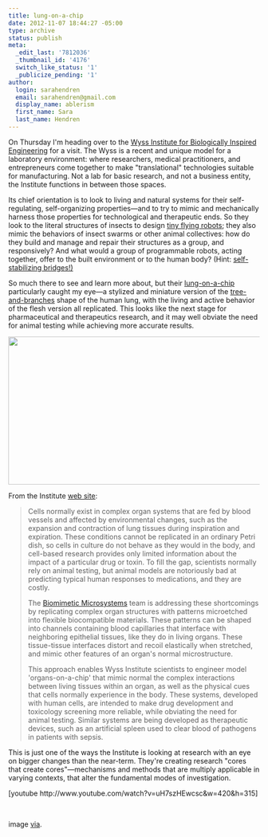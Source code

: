 ```yaml
---
title: lung-on-a-chip
date: 2012-11-07 18:44:27 -05:00
type: archive
status: publish
meta:
  _edit_last: '7812036'
  _thumbnail_id: '4176'
  switch_like_status: '1'
  _publicize_pending: '1'
author:
  login: sarahendren
  email: sarahendren@gmail.com
  display_name: ablerism
  first_name: Sara
  last_name: Hendren
---
```


<p>On Thursday I'm heading over to the <a href="http://wyss.harvard.edu/">Wyss Institute for Biologically Inspired Engineering</a> for a visit. The Wyss is a recent and unique model for a laboratory environment: where researchers, medical practitioners, and entrepreneurs come together to make "translational" technologies suitable for manufacturing. Not a lab for basic research, and not a business entity, the Institute functions in between those spaces.</p>
<p>Its chief orientation is to look to living and natural systems for their self-regulating, self-organizing properties—and to try to mimic and mechanically harness those properties for technological and therapeutic ends. So they look to the literal structures of insects to design <a href="http://wyss.harvard.edu/viewmedia/5/robotic-insect">tiny flying robots</a>; they also mimic the behaviors of insect swarms or other animal collectives: how do they build and manage and repair their structures as a group, and responsively? And what would a group of programmable robots, acting together, offer to the built environment or to the human body? (Hint: <a href="http://wyss.harvard.edu/viewmedia/24/selfbalancing-table">self-stabilizing bridges!)</a></p>
<p>So much there to see and learn more about, but their <a href="http://wyss.harvard.edu/viewpage/240/lungonachip">lung-on-a-chip</a> particularly caught my eye—a stylized and miniature version of the <a href="https://www.google.com/search?q=tree+lung&amp;hl=en&amp;client=firefox-a&amp;hs=8tB&amp;tbo=d&amp;rls=org.mozilla:en-US:official&amp;source=lnms&amp;tbm=isch&amp;sa=X&amp;ei=1auaUPjeO4PX0QH5yIC4Bw&amp;ved=0CAcQ_AUoAA&amp;biw=1715&amp;bih=1020">tree-and-branches</a> shape of the human lung, with the living and active behavior of the flesh version all replicated. This looks like the next stage for pharmaceutical and therapeutics research, and it may well obviate the need for animal testing while achieving more accurate results.</p>
<p><a href="http://ablersite.files.wordpress.com/2012/11/lung-on-a-chip-5.jpg"><img class="alignnone size-full wp-image-4176" title="lung-on-a-chip-5" alt="" src="{{ site.baseurl }}/uploads/lung-on-a-chip-5.jpg" height="297" width="530" /></a></p>
<p>From the Institute <a href="http://wyss.harvard.edu/viewpage/100/biomimetic-microsystems">web site</a>:</p>
<blockquote><p>Cells normally exist in complex organ systems that are fed by blood vessels and affected by environmental changes, such as the expansion and contraction of lung tissues during inspiration and expiration. These conditions cannot be replicated in an ordinary Petri dish, so cells in culture do not behave as they would in the body, and cell-based research provides only limited information about the impact of a particular drug or toxin. To fill the gap, scientists normally rely on animal testing, but animal models are notoriously bad at predicting typical human responses to medications, and they are costly.</p>
<p>The <a href="http://wyss.harvard.edu/viewpage/100/biomimetic-microsystems">Biomimetic Microsystems</a> team is addressing these shortcomings by replicating complex organ structures with patterns microetched into flexible biocompatible materials. These patterns can be shaped into channels containing blood capillaries that interface with neighboring epithelial tissues, like they do in living organs. These tissue-tissue interfaces distort and recoil elastically when stretched, and mimic other features of an organ's normal microstructure.</p>
<p>This approach enables Wyss Institute scientists to engineer model 'organs-on-a-chip' that mimic normal the complex interactions between living tissues within an organ, as well as the physical cues that cells normally experience in the body. These systems, developed with human cells, are intended to make drug development and toxicology screening more reliable, while obviating the need for animal testing. Similar systems are being developed as therapeutic devices, such as an artificial spleen used to clear blood of pathogens in patients with sepsis.</p></blockquote>
<p>This is just one of the ways the Institute is looking at research with an eye on bigger changes than the near-term. They're creating research "cores that create cores"—mechanisms and methods that are multiply applicable in varying contexts, that alter the fundamental modes of investigation.</p>
<p>[youtube http://www.youtube.com/watch?v=uH7szHEwcsc&amp;w=420&amp;h=315]</p>
<p>&nbsp;</p>
<p>image <a href="http://www.google.com/imgres?hl=en&amp;client=firefox-a&amp;hs=vGr&amp;sa=X&amp;tbo=d&amp;rls=org.mozilla:en-US:official&amp;biw=1715&amp;bih=1020&amp;tbm=isch&amp;tbnid=igeV9n5ujZLtDM:&amp;imgrefurl=http://www.gizmag.com/living-lung-on-a-chip/15530/&amp;docid=GLAc1gqLpO-rAM&amp;imgurl=http://images.gizmag.com/hero/lung-on-a-chip-5.jpg&amp;w=530&amp;h=297&amp;ei=XKyaUNGKBrGG0QGY7YGIBA&amp;zoom=1&amp;iact=hc&amp;vpx=159&amp;vpy=162&amp;dur=19&amp;hovh=168&amp;hovw=300&amp;tx=167&amp;ty=117&amp;sig=100649654285995130329&amp;page=1&amp;tbnh=134&amp;tbnw=224&amp;start=0&amp;ndsp=52&amp;ved=1t:429,r:1,s:0,i:78">via</a>.</p>
